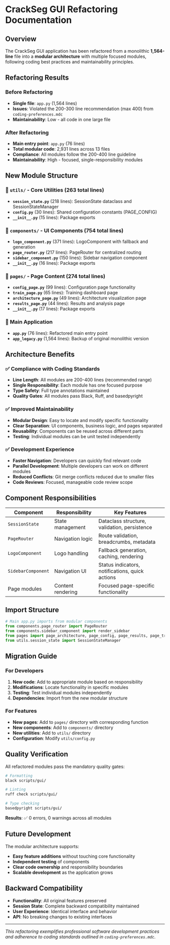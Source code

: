 # CrackSeg GUI Refactoring Documentation

## Overview

The CrackSeg GUI application has been refactored from a monolithic **1,564-line** file into a **modular architecture** with multiple focused modules, following coding best practices and maintainability principles.

## Refactoring Results

### Before Refactoring

- **Single file**: `app.py` (1,564 lines)
- **Issues**: Violated the 200-300 line recommendation (max 400) from `coding-preferences.mdc`
- **Maintainability**: Low - all code in one large file

### After Refactoring

- **Main entry point**: `app.py` (76 lines)
- **Total modular code**: 2,931 lines across 13 files
- **Compliance**: All modules follow the 200-400 line guideline
- **Maintainability**: High - focused, single-responsibility modules

## New Module Structure

### 📁 `utils/` - Core Utilities (263 total lines)

- **`session_state.py`** (218 lines): SessionState dataclass and SessionStateManager
- **`config.py`** (30 lines): Shared configuration constants (PAGE_CONFIG)
- **`__init__.py`** (15 lines): Package exports

### 📁 `components/` - UI Components (754 total lines)

- **`logo_component.py`** (371 lines): LogoComponent with fallback and generation
- **`page_router.py`** (217 lines): PageRouter for centralized routing
- **`sidebar_component.py`** (150 lines): Sidebar navigation component
- **`__init__.py`** (16 lines): Package exports

### 📁 `pages/` - Page Content (274 total lines)

- **`config_page.py`** (99 lines): Configuration page functionality
- **`train_page.py`** (65 lines): Training dashboard page
- **`architecture_page.py`** (49 lines): Architecture visualization page
- **`results_page.py`** (44 lines): Results and analysis page
- **`__init__.py`** (17 lines): Package exports

### 📁 Main Application

- **`app.py`** (76 lines): Refactored main entry point
- **`app_legacy.py`** (1,564 lines): Backup of original monolithic version

## Architecture Benefits

### ✅ **Compliance with Coding Standards**

- **Line Length**: All modules are 200-400 lines (recommended range)
- **Single Responsibility**: Each module has one focused purpose
- **Type Safety**: Full type annotations maintained
- **Quality Gates**: All modules pass Black, Ruff, and basedpyright

### ✅ **Improved Maintainability**

- **Modular Design**: Easy to locate and modify specific functionality
- **Clear Separation**: UI components, business logic, and pages separated
- **Reusability**: Components can be reused across different parts
- **Testing**: Individual modules can be unit tested independently

### ✅ **Development Experience**

- **Faster Navigation**: Developers can quickly find relevant code
- **Parallel Development**: Multiple developers can work on different modules
- **Reduced Conflicts**: Git merge conflicts reduced due to smaller files
- **Code Reviews**: Focused, manageable code review scope

## Component Responsibilities

| Component | Responsibility | Key Features |
|-----------|---------------|--------------|
| `SessionState` | State management | Dataclass structure, validation, persistence |
| `PageRouter` | Navigation logic | Route validation, breadcrumbs, metadata |
| `LogoComponent` | Logo handling | Fallback generation, caching, rendering |
| `SidebarComponent` | Navigation UI | Status indicators, notifications, quick actions |
| Page modules | Content rendering | Focused page-specific functionality |

## Import Structure

```python
# Main app.py imports from modular components
from components.page_router import PageRouter
from components.sidebar_component import render_sidebar
from pages import page_architecture, page_config, page_results, page_train
from utils.session_state import SessionStateManager
```

## Migration Guide

### For Developers

1. **New code**: Add to appropriate module based on responsibility
2. **Modifications**: Locate functionality in specific modules
3. **Testing**: Test individual modules independently
4. **Dependencies**: Import from the new modular structure

### For Features

- **New pages**: Add to `pages/` directory with corresponding function
- **New components**: Add to `components/` directory
- **New utilities**: Add to `utils/` directory
- **Configuration**: Modify `utils/config.py`

## Quality Verification

All refactored modules pass the mandatory quality gates:

```bash
# Formatting
black scripts/gui/

# Linting
ruff check scripts/gui/

# Type checking
basedpyright scripts/gui/
```

**Results**: ✅ 0 errors, 0 warnings across all modules

## Future Development

The modular architecture supports:

- **Easy feature additions** without touching core functionality
- **Independent testing** of components
- **Clear code ownership** and responsibility boundaries
- **Scalable development** as the application grows

## Backward Compatibility

- **Functionality**: All original features preserved
- **Session State**: Complete backward compatibility maintained
- **User Experience**: Identical interface and behavior
- **API**: No breaking changes to existing interfaces

---

*This refactoring exemplifies professional software development practices and adherence to coding standards outlined in `coding-preferences.mdc`.*
